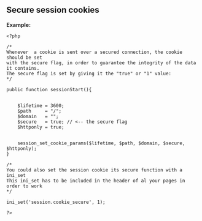 
Secure session cookies
-------

**Example:**


    <?php

	/*
	Whenever  a cookie is sent over a secured connection, the cookie should be set
	with the secure flag, in order to guarantee the integrity of the data it contains.
	The secure flag is set by giving it the "true" or "1" value:
	*/

	public function sessionStart(){


		$lifetime = 3600;
		$path     = "/";
		$domain   = "";
		$secure   = true; // <-- the secure flag
		$httponly = true; 


		session_set_cookie_params($lifetime, $path, $domain, $secure, $httponly);
	}
	
	/*
	You could also set the session cookie its secure function with a ini_set
	This ini_set has to be included in the header of al your pages in order to work
	*/
	
	ini_set('session.cookie_secure', 1);

	?>


	
